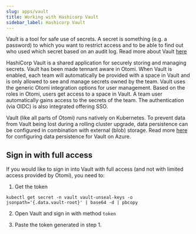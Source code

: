 ```yaml
---
slug: apps/vault
title: Working with Hashicorp Vault
sidebar_label: Hashicorp Vault
---
```


Vault is a tool for safe use of secrets. A secret is something (e.g. a password) to which you want to restrict access and to be able to find out who used which secret based on an audit log. Read more about Vault [here](https://www.vaultproject.io/docs/what-is-vault)

HashiCorp Vault is a shared application for securely storing and managing secrets. Vault has been made tennant aware in Otomi. When Vault is enabled, each team will automatically be provided with a space in Vault and is only allowed to see and manage secrets owned by the team. Vault uses the generic Otomi integration options for user management. Based on the roles in Otomi, users get access to a space in Vault. A team user automatically gains access to the secrets of the team. The authentication (via OIDC) is also integrated offering SSO.

Vault (like all parts of Otomi) runs natively on Kubernetes. To prevent data from Vault being lost during a rolling cluster upgrade, data persistence can be configured in combination with external (blob) storage. Read more [here](https://www.vaultproject.io/docs/configuration/storage/azure) for configuring data persistence for Vault on Azure.

## Sign in with full access

If you would like to sign in into Vault with full access (and not with limited access provided by Otomi), you need to:

1. Get the token

```
kubectl get secret -n vault vault-unseal-keys -o jsonpath='{.data.vault-root}' | base64 -d | pbcopy
```

2.  Open Vault and sign in with method `token`

3.  Paste the token generated in step 1.

